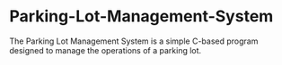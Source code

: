 # Parking-Lot-Management-System
The Parking Lot Management System is a simple C-based program designed to manage the operations of a parking lot.
